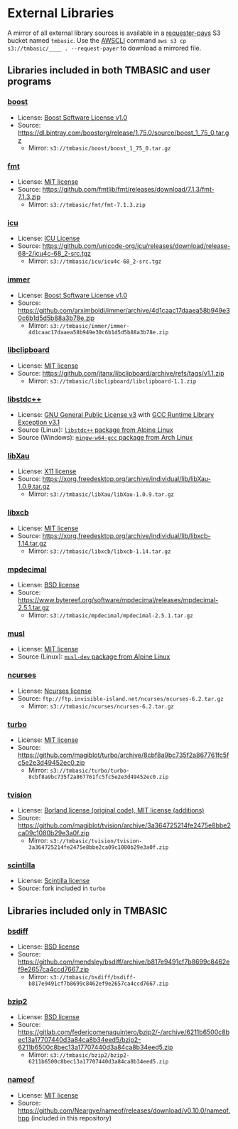 # External Libraries

A mirror of all external library sources is available in a [requester-pays](https://docs.aws.amazon.com/AmazonS3/latest/userguide/RequesterPaysBuckets.html) S3 bucket named `tmbasic`. Use the [AWSCLI](https://aws.amazon.com/cli/) command `aws s3 cp s3://tmbasic/____ . --request-payer` to download a mirrored file.

## Libraries included in both TMBASIC and user programs

### [boost](https://www.boost.org/)
- License: [Boost Software License v1.0](https://github.com/electroly/tmbasic/blob/master/ext/boost/LICENSE_1_0.txt)
- Source: https://dl.bintray.com/boostorg/release/1.75.0/source/boost_1_75_0.tar.gz
    - Mirror: `s3://tmbasic/boost/boost_1_75_0.tar.gz`

### [fmt](https://github.com/fmtlib/fmt)
- License: [MIT license](https://github.com/electroly/tmbasic/blob/master/ext/fmt/LICENSE.rst)
- Source: https://github.com/fmtlib/fmt/releases/download/7.1.3/fmt-7.1.3.zip
    - Mirror: `s3://tmbasic/fmt/fmt-7.1.3.zip`

### [icu](http://site.icu-project.org/)
- License: [ICU License](https://github.com/electroly/tmbasic/blob/master/ext/icu/LICENSE)
- Source: https://github.com/unicode-org/icu/releases/download/release-68-2/icu4c-68_2-src.tgz
    - Mirror: `s3://tmbasic/icu/icu4c-68_2-src.tgz`

### [immer](https://github.com/arximboldi/immer)
- License: [Boost Software License v1.0](https://github.com/electroly/tmbasic/blob/master/ext/immer/LICENSE)
- Source: https://github.com/arximboldi/immer/archive/4d1caac17daaea58b949e30c6b1d5d5b88a3b78e.zip
    - Mirror: `s3://tmbasic/immer/immer-4d1caac17daaea58b949e30c6b1d5d5b88a3b78e.zip`

### [libclipboard](https://github.com/jtanx/libclipboard)
- License: [MIT license](https://github.com/electroly/tmbasic/blob/master/ext/libclipboard/LICENSE)
- Source: https://github.com/jtanx/libclipboard/archive/refs/tags/v1.1.zip
    - Mirror: `s3://tmbasic/libclipboard/libclipboard-1.1.zip`

### [libstdc++](https://gcc.gnu.org/onlinedocs/libstdc++/)
- License: [GNU General Public License v3](https://github.com/electroly/tmbasic/blob/master/ext/gcc/GPL-3) with [GCC Runtime Library Exception v3.1](https://github.com/electroly/tmbasic/blob/master/ext/gcc/copyright)
- Source (Linux): [`libstdc++` package from Alpine Linux](https://pkgs.alpinelinux.org/packages?name=libstdc%2B%2B&branch=edge)
- Source (Windows): [`mingw-w64-gcc` package from Arch Linux](https://archlinux.org/packages/community/x86_64/mingw-w64-gcc/)

### [libXau](https://gitlab.freedesktop.org/xorg/lib/libxau)
- License: [X11 license](https://github.com/electroly/tmbasic/blob/master/ext/libXau/COPYING)
- Source: https://xorg.freedesktop.org/archive/individual/lib/libXau-1.0.9.tar.gz
    - Mirror: `s3://tmbasic/libXau/libXau-1.0.9.tar.gz`

### [libxcb](https://xcb.freedesktop.org/)
- License: [MIT license](https://github.com/electroly/tmbasic/blob/master/ext/libxcb/COPYING)
- Source: https://xorg.freedesktop.org/archive/individual/lib/libxcb-1.14.tar.gz
    - Mirror: `s3://tmbasic/libxcb/libxcb-1.14.tar.gz`

### [mpdecimal](https://www.bytereef.org/mpdecimal/)
- License: [BSD license](https://github.com/electroly/tmbasic/blob/master/ext/mpdecimal/LICENSE.txt)
- Source: https://www.bytereef.org/software/mpdecimal/releases/mpdecimal-2.5.1.tar.gz
    - Mirror: `s3://tmbasic/mpdecimal/mpdecimal-2.5.1.tar.gz`

### [musl](https://musl.libc.org/)
- License: [MIT license](https://github.com/electroly/tmbasic/blob/master/ext/musl/COPYRIGHT)
- Source (Linux): [`musl-dev` package from Alpine Linux](https://pkgs.alpinelinux.org/packages?name=musl-dev)

### [ncurses](https://invisible-island.net/ncurses/)
- License: [Ncurses license](https://github.com/electroly/tmbasic/blob/master/ext/ncurses/COPYING)
- Source: `ftp://ftp.invisible-island.net/ncurses/ncurses-6.2.tar.gz`
    - Mirror: `s3://tmbasic/ncurses/ncurses-6.2.tar.gz`

### [turbo](https://github.com/magiblot/turbo)
- License: [MIT license](https://github.com/electroly/tmbasic/blob/master/ext/turbo/COPYRIGHT)
- Source: https://github.com/magiblot/turbo/archive/8cbf8a9bc735f2a867761fc5fc5e2e3d49452ec0.zip
    - Mirror: `s3://tmbasic/turbo/turbo-8cbf8a9bc735f2a867761fc5fc5e2e3d49452ec0.zip`

### [tvision](https://github.com/magiblot/tvision)
- License: [Borland license (original code), MIT license (additions)](https://github.com/electroly/tmbasic/blob/master/ext/tvision/COPYRIGHT)
- Source: https://github.com/magiblot/tvision/archive/3a364725214fe2475e8bbe2ca09c1080b29e3a0f.zip
    - Mirror: `s3://tmbasic/tvision/tvision-3a364725214fe2475e8bbe2ca09c1080b29e3a0f.zip`

### [scintilla](https://www.scintilla.org/)
- License: [Scintilla license](https://github.com/electroly/tmbasic/blob/master/ext/scintilla/License.txt)
- Source: fork included in `turbo`

## Libraries included only in TMBASIC

### [bsdiff](https://github.com/mendsley/bsdiff)
- License: [BSD license](https://github.com/electroly/tmbasic/blob/master/ext/bsdiff/LICENSE)
- Source: https://github.com/mendsley/bsdiff/archive/b817e9491cf7b8699c8462ef9e2657ca4ccd7667.zip
    - Mirror: `s3://tmbasic/bsdiff/bsdiff-b817e9491cf7b8699c8462ef9e2657ca4ccd7667.zip`

### [bzip2](https://gitlab.com/federicomenaquintero/bzip2)
- License: [BSD license](https://github.com/electroly/tmbasic/blob/master/ext/bzip2/COPYING)
- Source: https://gitlab.com/federicomenaquintero/bzip2/-/archive/6211b6500c8bec13a17707440d3a84ca8b34eed5/bzip2-6211b6500c8bec13a17707440d3a84ca8b34eed5.zip
    - Mirror: `s3://tmbasic/bzip2/bzip2-6211b6500c8bec13a17707440d3a84ca8b34eed5.zip`

### [nameof](https://github.com/Neargye/nameof)
- License: [MIT license](https://github.com/electroly/tmbasic/blob/master/ext/nameof/LICENSE.txt)
- Source: https://github.com/Neargye/nameof/releases/download/v0.10.0/nameof.hpp (included in this repository)
